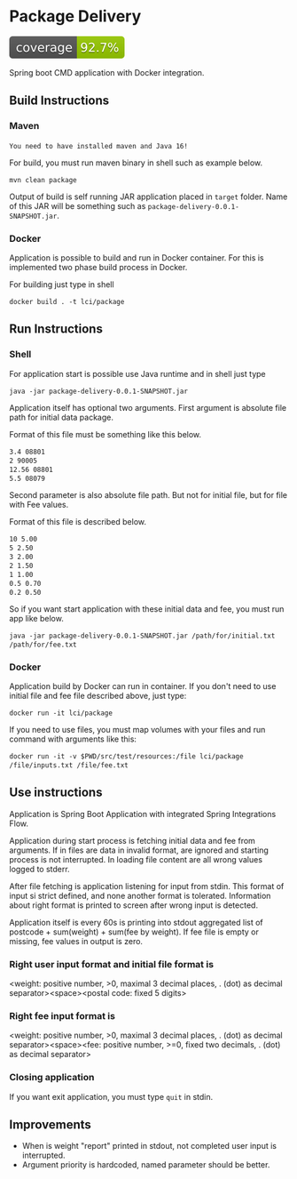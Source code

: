 # Package Delivery 

![Code Coverage](.github/badges/jacoco.svg )

Spring boot CMD application with Docker integration. 

## Build Instructions
### Maven

`You need to have installed maven and Java 16!`

For build, you must run maven binary in shell such as example below. 

```shell
mvn clean package
```

Output of build is self running JAR application placed in `target` folder. 
Name of this JAR will be something such as `package-delivery-0.0.1-SNAPSHOT.jar`.

### Docker

Application is possible to build and run in Docker container. For this is implemented two phase build
process in Docker.

For building just type in shell
```shell
docker build . -t lci/package
```

## Run Instructions
### Shell
For application start is possible use Java runtime and in shell just type

```shell
java -jar package-delivery-0.0.1-SNAPSHOT.jar
```

Application itself has optional two arguments. First argument is absolute file path for 
initial data package.

Format of this file must be something like this below.
```
3.4 08801
2 90005
12.56 08801
5.5 08079
```

Second parameter is also absolute file path. But not for initial file, but for file with 
Fee values.

Format of this file is described below.
```
10 5.00
5 2.50
3 2.00
2 1.50
1 1.00
0.5 0.70
0.2 0.50
```

So if you want start application with these initial data and fee, you must run app like below.
```shell
java -jar package-delivery-0.0.1-SNAPSHOT.jar /path/for/initial.txt /path/for/fee.txt
```

### Docker

Application build by Docker can run in container. If you don't need to use initial file and fee file 
described above, just type:
```shell
docker run -it lci/package
```

If you need to use files, you must map volumes with your files and run command with arguments like this:
```shell
docker run -it -v $PWD/src/test/resources:/file lci/package /file/inputs.txt /file/fee.txt
```

## Use instructions

Application is Spring Boot Application with integrated Spring Integrations Flow.

Application during start process is fetching initial data and fee from arguments. If in files are data in invalid format, 
are ignored and starting process is not interrupted. In loading file content are all wrong values logged to stderr.

After file fetching is application listening for input from stdin. 
This format of input si strict defined, and none another format is tolerated. Information about right format is 
printed to screen after wrong input is detected.

Application itself is every 60s is printing into stdout aggregated list of postcode + sum(weight) + sum(fee by weight).
If fee file is empty or missing, fee values in output is zero.

### Right user input format and initial file format is
&lt;weight: positive number, &gt;0, maximal 3 decimal places, . (dot) as decimal
separator&gt;&lt;space&gt;&lt;postal code: fixed 5 digits&gt;

### Right fee input format is
&lt;weight: positive number, &gt;0, maximal 3 decimal places, . (dot) as decimal
separator&gt;&lt;space&gt;&lt;fee: positive number, &gt;=0, fixed two decimals, . (dot) as decimal separator&gt;

### Closing application
If you want exit application, you must type `quit` in stdin. 

## Improvements
* When is weight "report" printed in stdout, not completed user input is interrupted.
* Argument priority is hardcoded, named parameter should be better.
